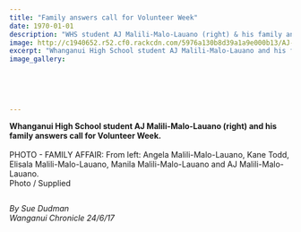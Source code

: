 ```yaml
---
title: "Family answers call for Volunteer Week"
date: 1970-01-01
description: "WHS student AJ Malili-Malo-Lauano (right) & his family answers call for Volunteer Week..."
image: http://c1940652.r52.cf0.rackcdn.com/5976a130b8d39a1a9e000b13/AJ-Malili-Malo-Lauano-Volunteer-wk-chron-24-June.jpg
excerpt: "Whanganui High School student AJ Malili-Malo-Lauano and his family answers call for Volunteer Week."
image_gallery:
    
    
    
    
    
---
```


<p><strong>Whanganui High School student AJ Malili-Malo-Lauano (right) and his family answers call for Volunteer Week.</strong><br /><br />PHOTO - FAMILY AFFAIR: From left: Angela Malili-Malo-Lauano, Kane Todd, Elisala&nbsp;<span>Malili-Malo-Lauano, Manila&nbsp;<span>Malili-Malo-Lauano and AJ&nbsp;<span>Malili-Malo-Lauano.</span><br />Photo / Supplied</span></span></p>
<p><span><span><img src="/uploads/595af261b8d39a317d000355/AJ-Malili-Malo-Lauano-Volunteer-wk-write-up-chron-24-June.PNG" alt="" /></span></span></p>
<p><em>By Sue Dudman<br />Wanganui Chronicle 24/6/17</em></p>

